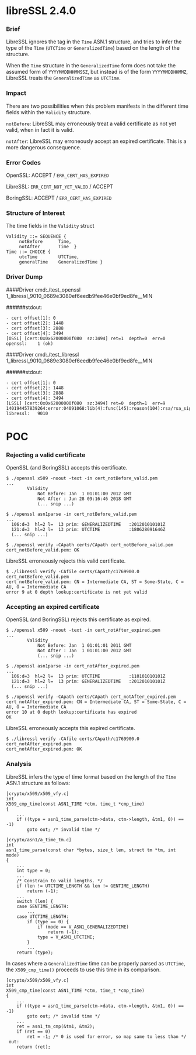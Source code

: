 # libreSSL 2.4.0

### Brief
LibreSSL ignores the tag in the `Time` ASN.1 structure, and tries to infer the
type of the `Time` (`UTCTime` or `GeneralizedTime`) based on the length of the
structure. 

When the `Time` structure in the `GeneralizedTime` form does not 
take the assumed form of `YYYYMMDDHHMMSSZ`, but instead is of the form 
`YYYYMMDDHHMMZ`, LibreSSL treats the `GeneralizedTime` as `UTCTime`.


### Impact
There are two possibilities when this problem manifests in the different time 
fields within the `Validity` structure.

`notBefore`:  LibreSSL may erroneously treat a valid certificate as not yet
valid, when in fact it is valid.

`notAfter`: LibreSSL may erroneously accept an expired certificate. This is a
more dangerous consequence.


### Error Codes

OpenSSL: ACCEPT / `ERR_CERT_HAS_EXPIRED`

LibreSSL: `ERR_CERT_NOT_YET_VALID` / ACCEPT

BoringSSL: ACCEPT / `ERR_CERT_HAS_EXPIRED`


### Structure of Interest
The time fields in the `Validity` struct
```
Validity ::= SEQUENCE {
     notBefore      Time,
     notAfter       Time  }
Time ::= CHOICE {
     utcTime        UTCTime,
     generalTime    GeneralizedTime }
```


### Driver Dump

####Driver
 cmd:./test_openssl 1_libressl_9010_0689e3080ef6eedb9fee46e0bf9ed8fe__MIN 

######stdout:
```
- cert offset[1]: 0
- cert offset[2]: 1448
- cert offset[3]: 2888
- cert offset[4]: 3494
[OSSL] [cert:0x0x62000000f080  sz:3494] ret=1  depth=0  err=0
openssl: 	1 (ok)
```

####Driver
 cmd:./test_libressl 1_libressl_9010_0689e3080ef6eedb9fee46e0bf9ed8fe__MIN 

######stdout:
```
- cert offset[1]: 0
- cert offset[2]: 1448
- cert offset[3]: 2888
- cert offset[4]: 3494
[LSSL] [cert:0x0x62000000f080  sz:3494] ret=0  depth=1  err=9
140194457839264:error:04091068:lib(4):func(145):reason(104):rsa/rsa_sign.c:232:
libressl: 	9010 
```


POC
===

### Rejecting a valid certificate

OpenSSL (and BoringSSL) accepts this certificate.
```
$ ./openssl x509 -noout -text -in cert_notBefore_valid.pem
...
        Validity
            Not Before: Jan  1 01:01:00 2012 GMT
            Not After : Jun 28 09:16:46 2018 GMT
            (... snip ...)

$ ./openssl asn1parse -in cert_notBefore_valid.pem
...
  106:d=3  hl=2 l=  13 prim: GENERALIZEDTIME   :201201010101Z
  121:d=3  hl=2 l=  13 prim: UTCTIME           :180628091646Z
  (... snip ...)

$ ./openssl verify -CApath certs/CApath cert_notBefore_valid.pem 
cert_notBefore_valid.pem: OK
```

LibreSSL erroneously rejects this valid certificate.
```
$ ./libressl verify -CAfile certs/CApath/c1769900.0 cert_notBefore_valid.pem 
cert_notBefore_valid.pem: CN = Intermediate CA, ST = Some-State, C = AU, O = Intermediate CA
error 9 at 0 depth lookup:certificate is not yet valid
```


### Accepting an expired certificate

OpenSSL (and BoringSSL) rejects this certificate as expired.
```
$ ./openssl x509 -noout -text -in cert_notAfter_expired.pem
...
        Validity
            Not Before: Jan  1 01:01:01 2011 GMT
            Not After : Jan  1 01:01:00 2012 GMT
            (... snip ...)

$ ./openssl asn1parse -in cert_notAfter_expired.pem
...
  106:d=3  hl=2 l=  13 prim: UTCTIME           :110101010101Z
  121:d=3  hl=2 l=  13 prim: GENERALIZEDTIME   :201201010101Z
  (... snip ...)

$ ./openssl verify -CApath certs/CApath cert_notAfter_expired.pem 
cert_notAfter_expired.pem: CN = Intermediate CA, ST = Some-State, C = AU, O = Intermediate CA
error 10 at 0 depth lookup:certificate has expired
OK
```

LibreSSL erroneously accepts this expired certificate.
```
$ ./libressl verify -CAfile certs/CApath/c1769900.0 cert_notAfter_expired.pem
cert_notAfter_expired.pem: OK
```



### Analysis
LibreSSL infers the type of time format based on the length of the `Time` ASN.1
structure as follows:
```
[crypto/x509/x509_vfy.c]
int
X509_cmp_time(const ASN1_TIME *ctm, time_t *cmp_time)
{
	...
	if ((type = asn1_time_parse(ctm->data, ctm->length, &tm1, 0)) == -1)
		goto out; /* invalid time */

[crypto/asn1/a_time_tm.c]
int
asn1_time_parse(const char *bytes, size_t len, struct tm *tm, int mode)
{
	...
	int type = 0;
	...
	/* Constrain to valid lengths. */
	if (len != UTCTIME_LENGTH && len != GENTIME_LENGTH)
		return (-1);
	...
	switch (len) {
	case GENTIME_LENGTH:
		...
	case UTCTIME_LENGTH:
		if (type == 0) {
			if (mode == V_ASN1_GENERALIZEDTIME)
				return (-1);
			type = V_ASN1_UTCTIME;
		}
		...
	return (type);
```

In cases where a `GeneralizedTime` time can be properly parsed as `UTCTime`, 
the `X509_cmp_time()` proceeds to use this time in its comparison.
```
[crypto/x509/x509_vfy.c]
int
X509_cmp_time(const ASN1_TIME *ctm, time_t *cmp_time)
{
	...
	if ((type = asn1_time_parse(ctm->data, ctm->length, &tm1, 0)) == -1)
		goto out; /* invalid time */
	...
	ret = asn1_tm_cmp(&tm1, &tm2);
	if (ret == 0)
		ret = -1; /* 0 is used for error, so map same to less than */
 out:
	return (ret);
```